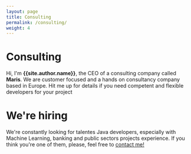 ```yaml
---
layout: page
title: Consulting
permalink: /consulting/
weight: 4
---
```


# **Consulting**
Hi, I'm <b>{{site.author.name}}</b>, the CEO of a consulting company called <b>Maris</b>. We are customer focused and a hands on consultancy company based in Europe. Hit me up for details if you need competent and flexible developers for your project

# **We're hiring**
We're constantly looking for talentes Java developers, especially with Machine Learning, banking and public sectors projects experience. If you think you're one of them, please, feel free to <a href="mailto:marek.sagan+recruitment@protonmail.com?subject=Java Developer application&body=Hello there,&#10;&#10;I would like to apply for a Java role at Maris.&#10;&#10;Regards,&#10;">contact me!</a>
